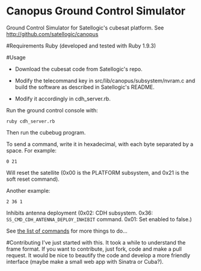 Canopus Ground Control Simulator
================================

Ground Control Simulator for Satellogic's cubesat platform. See http://github.com/satellogic/canopus

#Requirements
Ruby (developed and tested with Ruby 1.9.3)

#Usage
 * Download the cubesat code from Satellogic's repo.

 * Modify the telecommand key in src/lib/canopus/subsystem/nvram.c and build the software as described in Satellogic's README.
 
 * Modify it accordingly in cdh_server.rb.

Run the ground control console with:

    ruby cdh_server.rb
    
Then run the cubebug program.

To send a command, write it in hexadecimal, with each byte separated by a space.
For example:

    0 21
    
Will reset the satellite (0x00 is the PLATFORM subsystem, and 0x21 is the soft reset command).

Another example:

    2 36 1
    
Inhibits antenna deployment (0x02: CDH subsystem. 0x36: `SS_CMD_CDH_ANTENNA_DEPLOY_INHIBIT` command. 0x01: Set enabled to false.)

See [the list of commands](http://github.com/satellogic/canopus/blob/master/src/include/canopus/subsystem/command.h) for more things to do...

#Contributing
I've just started with this. It took a while to understand the frame format. If you want to contribute, just fork, code and make a pull request.
It would be nice to beautify the code and develop a more friendly interface (maybe make a small web app with Sinatra or Cuba?).
